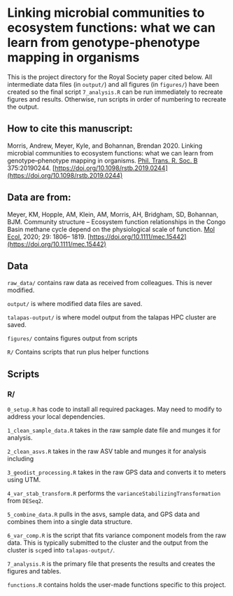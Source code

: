 # Linking microbial communities to ecosystem functions: what we can learn from genotype-phenotype mapping in organisms
This is the project directory for the Royal Society paper cited below. All intermediate
data files (in `output/`) and all figures (in `figures/`) have been
created so the final script `7_analysis.R` can be run immediately to recreate
figures and results. Otherwise, run scripts in order of numbering to recreate
the output.

## How to cite this manuscript:

Morris, Andrew, Meyer, Kyle, and Bohannan, Brendan 2020. Linking microbial
communities to ecosystem functions: what we can learn from genotype–phenotype
mapping in organisms. [Phil. Trans. R. Soc.
B](https://royalsocietypublishing.org/journal/rstb) 375:20190244.
[https://doi.org/10.1098/rstb.2019.0244](https://doi.org/10.1098/rstb.2019.0244)

## Data are from:

Meyer, KM, Hopple, AM, Klein, AM, Morris, AH, Bridgham, SD, Bohannan, BJM.
Community structure – Ecosystem function relationships in the Congo Basin
methane cycle depend on the physiological scale of function. [Mol Ecol.](https://onlinelibrary.wiley.com/journal/1365294x) 2020; 29:
1806– 1819.
[https://doi.org/10.1111/mec.15442](https://doi.org/10.1111/mec.15442)


## Data

`raw_data/` contains raw data as received from colleagues. This is never modified.

`output/` is where modified data files are saved. 

`talapas-output/` is where model output from the talapas HPC cluster are saved.

`figures/` contains figures output from scripts

`R/` Contains scripts that run plus helper functions

## Scripts

### R/

`0_setup.R` has code to install all required packages. May need to modify to
address your local dependencies.

`1_clean_sample_data.R` takes in the raw sample date file and munges it for analysis.

`2_clean_asvs.R` takes in the raw ASV table and munges it for analysis including

`3_geodist_processing.R` takes in the raw GPS data and converts it to meters using
UTM.

`4_var_stab_transform.R` performs the `varianceStabilizingTransformation` from `DESeq2`.

`5_combine_data.R` pulls in the asvs, sample data, and GPS data and combines them
into a single data structure.

`6_var_comp.R` is the script that fits variance component models from the raw
data. This is typically submitted to the cluster and the output from the cluster is
`scp`ed into `talapas-output/`.

`7_analysis.R` is the primary file that presents the results and creates the
figures and tables.

`functions.R` contains holds the user-made functions specific to this project.

